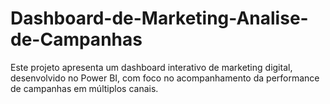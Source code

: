 # Dashboard-de-Marketing-Analise-de-Campanhas
Este projeto apresenta um dashboard interativo de marketing digital, desenvolvido no Power BI, com foco no acompanhamento da performance de campanhas em múltiplos canais.
